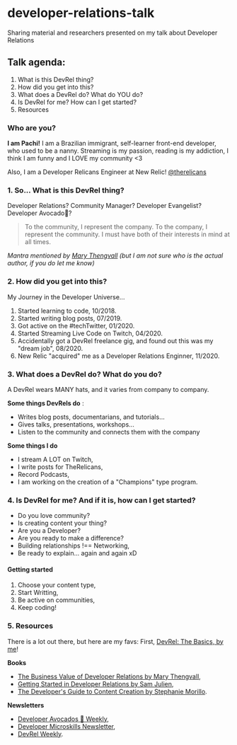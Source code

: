 
# developer-relations-talk
Sharing material and researchers presented on my talk about Developer Relations

## Talk agenda:
1. What is this DevRel thing?
2. How did you get into this?
3. What does a DevRel do? What do YOU do?
4. Is DevRel for me? How can I get started?
5. Resources


### Who are you?

**I am Pachi!** 
I am a Brazilian immigrant, self-learner front-end  developer, who used to be a nanny.
Streaming is my passion, reading is my addiction, I think I am funny and I LOVE my community <3

Also, I am a Developer Relicans Engineer at New Relic!
[@therelicans](https://developer.newrelic.com/relicans/)

### 1. So... What is this DevRel thing?
Developer Relations?
Community Manager?
Developer Evangelist?
Developer Avocado🥑?

> To the community, I represent the company.  To the company, I
> represent the community.  I must have both of their interests in mind
> at all times.

*Mantra mentioned by [Mary Thengvall](https://www.marythengvall.com/) (but I am not sure who is the actual author, if you do let me know)* 


### 2. How did you get into this?
My Journey in the Developer Universe...

1. Started learning to code, 10/2018.
2. Started writing blog posts, 07/2019.
3. Got active on the #techTwitter, 01/2020.
4. Started Streaming Live Code on Twitch, 04/2020.
5. Accidentally got a DevRel freelance gig, and found out this was my "dream job", 08/2020.
6. New Relic "acquired" me as a Developer Relations Enginner, 11/2020.


### 3. What does a DevRel do? What do you do?
A DevRel wears MANY hats, and it varies from company to company.

**Some things DevRels do** :
- Writes blog posts, documentarians, and tutorials...
- Gives talks, presentations, workshops...
- Listen to the community and connects them with the company

**Some things I do**
- I stream A LOT on Twitch,
- I write posts for TheRelicans, 
- Record Podcasts, 
- I am working on the creation of a "Champions" type program.


### 4. Is DevRel for me? And if it is, how can I get started?

- Do you love community?
- Is creating content your thing?
- Are you a Developer?
- Are you ready to make a difference?
- Building relationships !== Networking,
- Be ready to explain... again and again xD

#### Getting started
1. Choose your content type,
2. Start Writting, 
3. Be active on communities,
4. Keep coding!



### 5. Resources
There is a lot out there, but here are my favs:
First, [DevRel: The Basics, by me](https://pachicodes.com/blog/devrel-basics)!

**Books**
- [The Business Value of Developer Relations by Mary Thengvall](https://www.persea-consulting.com/book),
- [Getting Started in Developer Relations by Sam Julien](https://learn.samjulien.com/getting-started-in-developer-relations),
- [The Developer's Guide to Content Creation by Stephanie Morillo](https://www.developersguidetocontent.com/).

**Newsletters**
- [Developer Avocados 🥑 Weekly](https://tinyletter.com/developeravocados),
- [Developer Microskills Newsletter](https://www.samjulien.com/),
- [DevRel Weekly](https://devrelweekly.com/).





